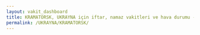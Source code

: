 ```yaml
---
layout: vakit_dashboard
title: KRAMATORSK, UKRAYNA için iftar, namaz vakitleri ve hava durumu - ilçe/eyalet seç
permalink: /UKRAYNA/KRAMATORSK/
---
```


<script type="text/javascript">
  var GLOBAL_COUNTRY = 'UKRAYNA';
  var GLOBAL_CITY = 'KRAMATORSK';
  var GLOBAL_STATE = '';
  var lat = 72;
  var lon = 21;
</script>
